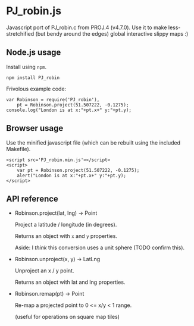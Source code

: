 # PJ_robin.js

Javascript port of PJ_robin.c from PROJ.4 (v4.7.0).  Use it to make 
less-stretchified (but bendy around the edges) global interactive slippy
maps :)

## Node.js usage

Install using `npm`.

    npm install PJ_robin

Frivolous example code:

    var Robinson = require('PJ_robin'),
        pt = Robinson.project(51.507222, -0.1275);
    console.log("London is at x:"+pt.x+" y:"+pt.y);

## Browser usage

Use the minified javascript file (which can be rebuilt using the included
Makefile).

    <script src='PJ_robin.min.js'></script>
    <script>
        var pt = Robinson.project(51.507222, -0.1275);
        alert("London is at x:"+pt.x+" y:"+pt.y);
    </script>

## API reference

- Robinson.project(lat, lng) -> Point

  Project a latitude / longitude (in degrees).

  Returns an object with `x` and `y` properties.

  Aside: I *think* this conversion uses a unit sphere (TODO confirm this).

- Robinson.unproject(x, y) -> LatLng

  Unproject an x / y point.

  Returns an object with lat and lng properties.

- Robinson.remap(pt) -> Point

  Re-map a projected point to 0 <= x/y < 1 range.

  (useful for operations on square map tiles)
